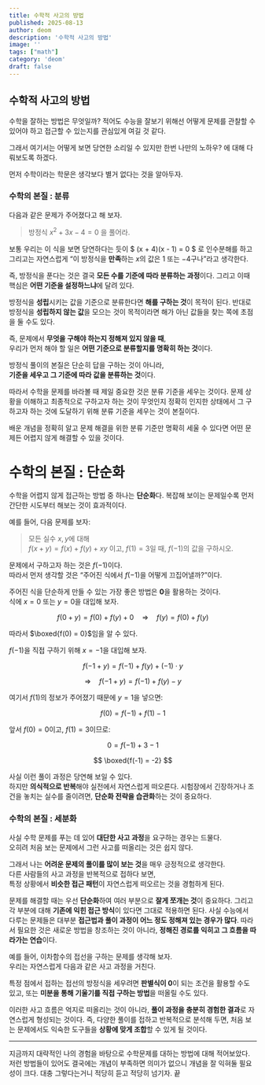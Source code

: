 ```yaml
---
title: 수학적 사고의 방법
published: 2025-08-13
author: deom
description: '수학적 사고의 방법'
image: ''
tags: ["math"]
category: 'deom'
draft: false
---
```


## 수학적 사고의 방법
수학을 잘하는 방법은 무엇일까? 적어도 수능을 잘보기 위해선 어떻게 문제를 관찰할 수 있어야 하고 접근할 수 있는지를 관심있게 여길 것 같다. 

그래서 여기서는 어떻게 보면 당연한 소리일 수 있지만 한번 나만의 노하우? 에 대해 다뤄보도록 하겠다.

먼저 수학이라는 학문은 생각보다 별거 없다는 것을 알아두자. 

### 수학의 본질 : 분류

다음과 같은 문제가 주어졌다고 해 보자.

> 방정식 $x^2 + 3x - 4 = 0$ 을 풀어라.

보통 우리는 이 식을 보면 당연하다는 듯이 $
(x + 4)(x - 1) = 0
$ 로 인수분해를 하고 
그리고는 자연스럽게 “이 방정식을 **만족**하는 $x$의 값은 $1$ 또는 $-4$구나”라고 생각한다. 

즉, 방정식을 푼다는 것은 결국 **모든 수를 기준에 따라 분류하는 과정**이다. 그리고 이때 핵심은 **어떤 기준을 설정하느냐**에 달려 있다. 

방정식을 **성립**시키는 값을 기준으로 분류한다면 **해를 구하는 것**이 목적이 된다. 반대로 방정식을 **성립하지 않는 값**을 모으는 것이 목적이라면 해가 아닌 값들을 찾는 쪽에 초점을 둘 수도 있다.

즉, 문제에서 **무엇을 구해야 하는지 정해져 있지 않을 때**,  
우리가 먼저 해야 할 일은 **어떤 기준으로 분류할지를 명확히 하는 것**이다.

방정식 풀이의 본질은 단순히 답을 구하는 것이 아니라,  
**기준을 세우고 그 기준에 따라 값을 분류하는 것**이다.

따라서 수학을 문제를 바라볼 때 제일 중요한 것은 분류 기준을 세우는 것이다. 문제 상황을 이해하고 최종적으로 구하고자 하는 것이 무엇인지 정확히 인지한 상태에서 그 구하고자 하는 것에 도달하기 위해 분류 기준을 세우는 것이 본질이다.

배운 개념을 정확히 알고 문제 해결을 위한 분류 기준만 명확히 세울 수 있다면 어떤 문제든 어렵지 않게 해결할 수 있을 것이다.

# 수학의 본질 : 단순화

수학을 어렵지 않게 접근하는 방법 중 하나는 **단순화**다. 복잡해 보이는 문제일수록 먼저 간단한 시도부터 해보는 것이 효과적이다.

예를 들어, 다음 문제를 보자:

> 모든 실수 $x, y$에 대해  
> $f(x + y) = f(x) + f(y) + xy$ 이고, $f(1) = 3$일 때, $f(-1)$의 값을 구하시오.


문제에서 구하고자 하는 것은 $f(-1)$이다.  
따라서 먼저 생각할 것은 “주어진 식에서 $f(-1)$을 어떻게 끄집어낼까?”이다.

주어진 식을 단순하게 만들 수 있는 가장 좋은 방법은 **0**을 활용하는 것이다.  
식에 $x = 0$ 또는 $y = 0$을 대입해 보자.

$$
f(0 + y) = f(0) + f(y) + 0 
\quad \Rightarrow \quad 
f(y) = f(0) + f(y)
$$

따라서 $\boxed{f(0) = 0}$임을 알 수 있다.

$f(-1)$을 직접 구하기 위해 $x = -1$을 대입해 보자.

$$
f(-1 + y) = f(-1) + f(y) + (-1) \cdot y
$$

$$
\Rightarrow \quad f(-1 + y) = f(-1) + f(y) - y
$$

여기서 $f(1)$의 정보가 주어졌기 때문에 $y = 1$을 넣으면:

$$
f(0) = f(-1) + f(1) - 1
$$

앞서 $f(0) = 0$이고, $f(1) = 3$이므로:

$$
0 = f(-1) + 3 - 1
$$

$$
\boxed{f(-1) = -2}
$$

사실 이런 풀이 과정은 당연해 보일 수 있다.  
하지만 **의식적으로 반복**해야 실전에서 자연스럽게 떠오른다. 시험장에서 긴장하거나 조건을 놓치는 실수를 줄이려면, **단순화 전략을 습관화**하는 것이 중요하다.

### 수학의 본질 : 세분화

사실 수학 문제를 푸는 데 있어 **대단한 사고 과정**을 요구하는 경우는 드물다.  
오히려 처음 보는 문제에서 그런 사고를 떠올리는 것은 쉽지 않다.  

그래서 나는 **어려운 문제의 풀이를 많이 보는 것**을 매우 긍정적으로 생각한다.  
다른 사람들의 사고 과정을 반복적으로 접하다 보면,  
특정 상황에서 **비슷한 접근 패턴**이 자연스럽게 떠오르는 것을 경험하게 된다.

문제를 해결할 때는 우선 **단순화**하여 여러 부분으로 **잘게 쪼개는 것**이 중요하다. 그리고 각 부분에 대해 **기존에 익힌 접근 방식**이 있다면 그대로 적용하면 된다. 사실 수능에서 다루는 문제들은 대부분 **접근법과 풀이 과정이 어느 정도 정해져 있는 경우가 많다**. 따라서 필요한 것은 새로운 방법을 창조하는 것이 아니라, **정해진 경로를 익히고 그 흐름을 따라가는 연습**이다.

예를 들어, 이차함수의 접선을 구하는 문제를 생각해 보자.  
우리는 자연스럽게 다음과 같은 사고 과정을 거친다.

특정 점에서 접하는 접선의 방정식을 세우려면 **판별식이 0**이 되는 조건을 활용할 수도 있고, 또는 **미분을 통해 기울기를 직접 구하는 방법**을 떠올릴 수도 있다.

이러한 사고 흐름은 억지로 떠올리는 것이 아니라, 
**풀이 과정을 충분히 경험한 결과**로 자연스럽게 형성되는 것이다. 
즉, 다양한 풀이를 접하고 반복적으로 분석해 두면, 
처음 보는 문제에서도 익숙한 도구들을 **상황에 맞게 조합**할 수 있게 될 것이다.

---

지금까지 대략적인 나의 경험을 바탕으로 수학문제를 대하는 방법에 대해 적어보았다. 저런 방법들이 있어도 결국에는 개념이 부족하면 의미가 없으니 개념을 잘 익혀둘 필요성이 크다. 대충 그렇다는거니 적당히 듣고 적당히 넘기자. 끝